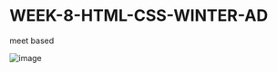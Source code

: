 # WEEK-8-HTML-CSS-WINTER-AD
meet based

![image](https://user-images.githubusercontent.com/117738625/220186410-6de7bfb3-3b01-4ade-bbd0-ff66e25041c2.png)
